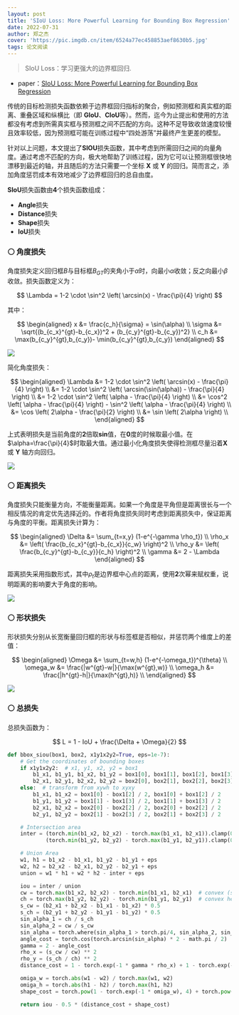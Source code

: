 ```yaml
---
layout: post
title: 'SIoU Loss: More Powerful Learning for Bounding Box Regression'
date: 2022-07-31
author: 郑之杰
cover: 'https://pic.imgdb.cn/item/6524a77ec458853aef8630b5.jpg'
tags: 论文阅读
---
```


> SIoU Loss：学习更强大的边界框回归.

- paper：[SIoU Loss: More Powerful Learning for Bounding Box Regression](https://arxiv.org/abs/2205.12740)

传统的目标检测损失函数依赖于边界框回归指标的聚合，例如预测框和真实框的距离、重叠区域和纵横比（即 **GIoU**、**CIoU**等）。然而，迄今为止提出和使用的方法都没有考虑到所需真实框与预测框之间不匹配的方向。这种不足导致收敛速度较慢且效率较低，因为预测框可能在训练过程中“四处游荡”并最终产生更差的模型。

针对以上问题，本文提出了**SIOU**损失函数，其中考虑到所需回归之间的向量角度。通过考虑不匹配的方向，极大地帮助了训练过程，因为它可以让预测框很快地漂移到最近的轴，并且随后的方法只需要一个坐标 **X** 或 **Y** 的回归。简而言之，添加角度惩罚成本有效地减少了边界框回归的总自由度。

**SIoU**损失函数由**4**个损失函数组成：
- **Angle**损失
- **Distance**损失
- **Shape**损失
- **IoU**损失

### ⚪ 角度损失

角度损失定义回归框$B$与目标框$B_{GT}$的夹角小于$\alpha$时，向最小$\alpha$收敛；反之向最小$\beta$收敛。损失函数定义为：

$$
\Lambda = 1-2 \cdot \sin^2 \left( \arcsin(x) - \frac{\pi}{4} \right)
$$

其中：

$$
\begin{aligned}
x &= \frac{c_h}{\sigma} = \sin(\alpha) \\ 
\sigma &= \sqrt{(b_{c_x}^{gt}-b_{c_x})^2 + (b_{c_y}^{gt}-b_{c_y})^2} \\
c_h &= \max(b_{c_y}^{gt},b_{c_y})- \min(b_{c_y}^{gt},b_{c_y})
\end{aligned}
$$

![](https://pic.imgdb.cn/item/6524ac55c458853aef876a2f.jpg)

简化角度损失：

$$
\begin{aligned}
\Lambda &= 1-2 \cdot \sin^2 \left( \arcsin(x) - \frac{\pi}{4} \right) \\
&= 1-2 \cdot \sin^2 \left( \arcsin(\sin(\alpha)) - \frac{\pi}{4} \right) \\
&= 1-2 \cdot \sin^2 \left( \alpha - \frac{\pi}{4} \right) \\
&= \cos^2 \left( \alpha - \frac{\pi}{4} \right) - \sin^2 \left( \alpha - \frac{\pi}{4} \right) \\
&= \cos \left( 2\alpha - \frac{\pi}{2} \right) \\
&= \sin \left( 2\alpha \right) \\
\end{aligned}
$$

上式表明损失是当前角度的**2**倍取**sin**值，在**0**度的时候取最小值。在$\alpha=\frac{\pi}{4}$时取最大值。通过最小化角度损失使得检测框尽量沿着**X** 或 **Y** 轴方向回归。

![](https://pic.imgdb.cn/item/6524add7c458853aef87d0ae.jpg)

### ⚪ 距离损失

角度损失只能衡量方向，不能衡量距离。如果一个角度是平角但是距离很长与一个相反情况的肯定优先选择近的。作者将角度损失同时考虑到距离损失中，保证距离与角度的平衡。距离损失计算为：

$$
\begin{aligned}
\Delta &= \sum_{t=x,y} (1-e^{-\gamma \rho_t}) \\
\rho_x &= \left( \frac{b_{c_x}^{gt}-b_{c_x}}{c_w} \right)^2 \\
\rho_y &= \left( \frac{b_{c_y}^{gt}-b_{c_y}}{c_h} \right)^2 \\
\gamma &= 2 - \Lambda
\end{aligned}
$$

距离损失采用指数形式，其中$\rho_t$是边界框中心点的距离，使用**2**次幂来赋权重，说明距离的影响要大于角度的影响。

![](https://pic.imgdb.cn/item/6524b01bc458853aef88cf21.jpg)

### ⚪ 形状损失

形状损失分别从长宽衡量回归框的形状与标签框是否相似，并惩罚两个维度上的差值：

$$
\begin{aligned}
\Omega &= \sum_{t=w,h} (1-e^{-\omega_t})^{\theta} \\
\omega_w &= \frac{|w^{gt}-w|}{\max(w^{gt},w)} \\
\omega_h &= \frac{|h^{gt}-h|}{\max(h^{gt},h)} \\
\end{aligned}
$$

![](https://pic.imgdb.cn/item/6524b236c458853aef894397.jpg)

### ⚪ 总损失

总损失函数为：

$$
L = 1 - IoU + \frac{\Delta + \Omega}{2}
$$

```python
def bbox_siou(box1, box2, x1y1x2y2=True, eps=1e-7):
    # Get the coordinates of bounding boxes
    if x1y1x2y2:  # x1, y1, x2, y2 = box1
        b1_x1, b1_y1, b1_x2, b1_y2 = box1[0], box1[1], box1[2], box1[3]
        b2_x1, b2_y1, b2_x2, b2_y2 = box2[0], box2[1], box2[2], box2[3]
    else:  # transform from xywh to xyxy
        b1_x1, b1_x2 = box1[0] - box1[2] / 2, box1[0] + box1[2] / 2
        b1_y1, b1_y2 = box1[1] - box1[3] / 2, box1[1] + box1[3] / 2
        b2_x1, b2_x2 = box2[0] - box2[2] / 2, box2[0] + box2[2] / 2
        b2_y1, b2_y2 = box2[1] - box2[3] / 2, box2[1] + box2[3] / 2

    # Intersection area
    inter = (torch.min(b1_x2, b2_x2) - torch.max(b1_x1, b2_x1)).clamp(0) * \
            (torch.min(b1_y2, b2_y2) - torch.max(b1_y1, b2_y1)).clamp(0)

    # Union Area
    w1, h1 = b1_x2 - b1_x1, b1_y2 - b1_y1 + eps
    w2, h2 = b2_x2 - b2_x1, b2_y2 - b2_y1 + eps
    union = w1 * h1 + w2 * h2 - inter + eps

    iou = inter / union
    cw = torch.max(b1_x2, b2_x2) - torch.min(b1_x1, b2_x1)  # convex (smallest enclosing box) width
    ch = torch.max(b1_y2, b2_y2) - torch.min(b1_y1, b2_y1)  # convex height
    s_cw = (b2_x1 + b2_x2 - b1_x1 - b1_x2) * 0.5
    s_ch = (b2_y1 + b2_y2 - b1_y1 - b1_y2) * 0.5
    sin_alpha_1 = ch / s_ch
    sin_alpha_2 = cw / s_cw
    sin_alpha = torch.where(sin_alpha_1 > torch.pi/4, sin_alpha_2, sin_alpha_1)
    angle_cost = torch.cos(torch.arcsin(sin_alpha) * 2 - math.pi / 2)
    gamma = 2 - angle_cost
    rho_x = (s_cw / cw) ** 2
    rho_y = (s_ch / ch) ** 2
    distance_cost = 1 - torch.exp(-1 * gamma * rho_x) + 1 - torch.exp(-1 * gamma * rho_y)

    omiga_w = torch.abs(w1 - w2) / torch.max(w1, w2)
    omiga_h = torch.abs(h1 - h2) / torch.max(h1, h2)
    shape_cost = torch.pow(1 - torch.exp(-1 * omiga_w), 4) + torch.pow(1 - torch.exp(-1 * omiga_h), 4)

    return iou - 0.5 * (distance_cost + shape_cost)
```